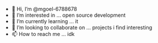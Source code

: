- 👋 Hi, I’m @mgoel-6788678
- 👀 I’m interested in ...
open source development
- 🌱 I’m currently learning ...
it
- 💞️ I’m looking to collaborate on ...
projects i find interesting
- 📫 How to reach me ...
idk

<!---
mgoel-6788678/mgoel-6788678 is a ✨ special ✨ repository because its `README.md` (this file) appears on your GitHub profile.
You can click the Preview link to take a look at your changes.
--->
